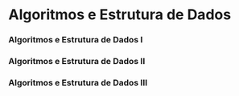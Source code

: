 # Algoritmos e Estrutura de Dados
### Algoritmos e Estrutura de Dados I
### Algoritmos e Estrutura de Dados II
### Algoritmos e Estrutura de Dados III
